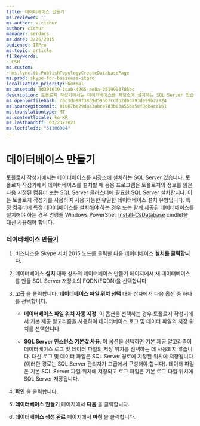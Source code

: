 ```yaml
---
title: 데이터베이스 만들기
ms.reviewer: ''
ms.author: v-cichur
author: cichur
manager: serdars
ms.date: 3/26/2015
audience: ITPro
ms.topic: article
f1.keywords:
- CSH
ms.custom:
- ms.lync.tb.PublishTopologyCreateDatabasePage
ms.prod: skype-for-business-itpro
localization_priority: Normal
ms.assetid: 4d391619-1cab-4265-ae8a-2519993705bc
description: 토폴로지 작성기에서는 데이터베이스를 저장소에 설치하는 SQL Server 있습니다. 토폴로지 작성기에서 데이터베이스를 설치할 때 응용 프로그램은 토폴로지의 정보를 읽은 다음 지정된 컴퓨터 또는 SQL Server 클러스터에 필요한 SQL Server 설치합니다. 이는 토폴로지 작성기를 사용하여 사용 가능한 유일한 데이터베이스 설치 유형입니다. 특정 컴퓨터에 특정 데이터베이스를 설치해야 하는 경우 또는 함께 있는 데이터베이스를 설치해야 하는 경우 명령줄 인터페이스와 Windows PowerShell cmdlet을 Install-CsDatabase 합니다.
ms.openlocfilehash: 70c3da98f3839d59567cdfb2db3a93de99b22824
ms.sourcegitcommit: 01087be29daa3abce7d3b03a55ba5ef8db4ca161
ms.translationtype: MT
ms.contentlocale: ko-KR
ms.lasthandoff: 03/23/2021
ms.locfileid: "51106904"
---
```

# <a name="create-database"></a>데이터베이스 만들기
 
토폴로지 작성기에서는 데이터베이스를 저장소에 설치하는 SQL Server 있습니다. 토폴로지 작성기에서 데이터베이스를 설치할 때 응용 프로그램은 토폴로지의 정보를 읽은 다음 지정된 컴퓨터 또는 SQL Server 클러스터에 필요한 SQL Server 설치합니다. 이는 토폴로지 작성기를 사용하여 사용 가능한 유일한 데이터베이스 설치 유형입니다. 특정 컴퓨터에 특정 데이터베이스를 설치해야 하는 경우 또는 함께 제공된 데이터베이스를 설치해야 하는 경우 명령줄 Windows PowerShell [Install-CsDatabase](/powershell/module/skype/install-csdatabase?view=skype-ps) cmdlet을 대신 사용해야 합니다.
  
### <a name="creating-a-database"></a>데이터베이스 만들기

1. 비즈니스용 Skype 서버 2015 노드를 클릭한 다음 데이터베이스 **설치를 클릭합니다.**
    
2. 데이터베이스 **설치** 대화 상자의 데이터베이스  만들기 페이지에서 새 데이터베이스를 만들 SQL Server 저장소의 FQDN(FQDN)을 선택합니다.
    
3. **고급** 을 클릭합니다. **데이터베이스 파일 위치 선택** 대화 상자에서 다음 옵션 중 하나를 선택합니다.
    
   - **데이터베이스 파일 위치 자동 지정**. 이 옵션을 선택하는 경우 토폴로지 작성기에서 기본 제공 알고리즘을 사용하여 데이터베이스 로그 및 데이터 파일의 저장 위치를 선택합니다.
    
   - **SQL Server 인스턴스 기본값 사용**. 이 옵션을 선택하면 기본 제공 알고리즘이 데이터베이스 로그 및 데이터 파일의 저장 위치를 선택하는 데 사용되지 않습니다. 대신 로그 및 데이터 파일은 SQL Server 경로에 지정된 위치에 저장됩니다(이러한 경로는 SQL Server 관리자가 고급에서 구성해야 합니다). 데이터 파일은 기본 SQL Server 파일 위치에 저장되고 로그 파일은 기본 로그 파일 위치에 SQL Server 저장됩니다.
    
4. **확인** 을 클릭합니다.
    
5. **데이터베이스 만들기** 페이지에서 **다음** 을 클릭합니다.
    
6. **데이터베이스 생성 완료** 페이지에서 **마침** 을 클릭합니다.
